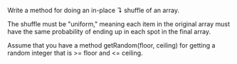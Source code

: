 Write a method for doing an in-place ↴ shuffle of an array.

The shuffle must be "uniform," meaning each item in the original array must have the same probability of ending up in each spot in the final array.

Assume that you have a method getRandom(floor, ceiling) for getting a random integer that is >= floor and <= ceiling.

